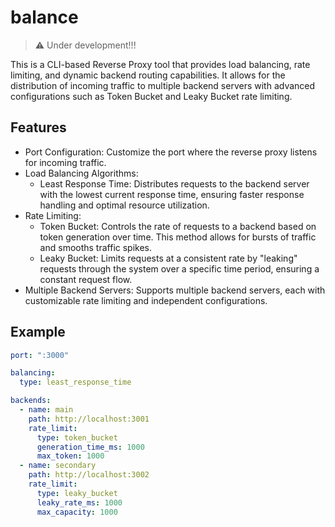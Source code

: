 # balance

>  ⚠️ Under development!!!

This is a CLI-based Reverse Proxy tool that provides load balancing, rate limiting, 
and dynamic backend routing capabilities. It allows for the distribution of incoming 
traffic to multiple backend servers with advanced configurations such as Token 
Bucket and Leaky Bucket rate limiting.

## Features

- Port Configuration: Customize the port where the reverse proxy listens for incoming traffic.
- Load Balancing Algorithms:
  - Least Response Time: Distributes requests to the backend server with the lowest current response time, ensuring faster response handling and optimal resource utilization.
- Rate Limiting:
  - Token Bucket: Controls the rate of requests to a backend based on token generation over time. This method allows for bursts of traffic and smooths traffic spikes.
  - Leaky Bucket: Limits requests at a consistent rate by "leaking" requests through the system over a specific time period, ensuring a constant request flow.
- Multiple Backend Servers: Supports multiple backend servers, each with customizable rate limiting and independent configurations.

## Example

```yml
port: ":3000"

balancing:
  type: least_response_time

backends:
  - name: main
    path: http://localhost:3001
    rate_limit:
      type: token_bucket
      generation_time_ms: 1000
      max_token: 1000
  - name: secondary
    path: http://localhost:3002
    rate_limit:
      type: leaky_bucket
      leaky_rate_ms: 1000
      max_capacity: 1000
```

